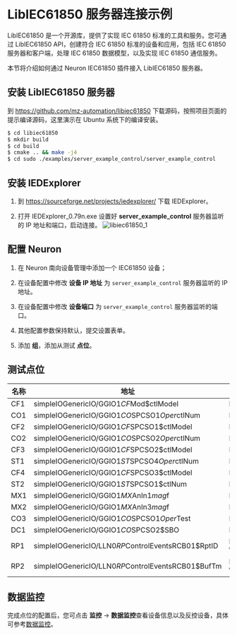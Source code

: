 # LibIEC61850 服务器连接示例

LibIEC61850 是一个开源库，提供了实现 IEC 61850 标准的工具和服务。您可通过 LibIEC61850 API，创建符合 IEC 61850 标准的设备和应用，包括 IEC 61850 服务器和客户端，处理 IEC 61850 数据模型，以及实现 IEC 61850 通信服务。

本节将介绍如何通过 Neuron IEC61850 插件接入 LibIEC61850 服务器。

## 安装 LibIEC61850 服务器

到 https://github.com/mz-automation/libiec61850 下载源码，按照项目页面的提示编译源码，这里演示在 Ubuntu 系统下的编译安装。

```sh
$ cd libiec61850
$ mkdir build
$ cd build
$ cmake .. && make -j4
$ cd sudo ./examples/server_example_control/server_example_control
```

## 安装 IEDExplorer

1. 到 https://sourceforge.net/projects/iedexplorer/ 下载 IEDExplorer。

2. 打开 IEDExplorer_0.79n.exe 设置好 **server_example_control** 服务器监听的 IP 地址和端口，启动连接。
![libiec61850_1](./assets/libiec61850_1.jpg)

## 配置 Neuron

1. 在 Neuron 南向设备管理中添加一个 IEC61850 设备；

2. 在设备配置中修改 **设备 IP 地址** 为 `server_example_control` 服务器监听的 IP 地址。

3. 在设备配置中修改 **设备端口** 为 `server_example_control` 服务器监听的端口。

4. 其他配置参数保持默认，提交设置表单。

5. 添加 **组**，添加从测试 **点位**。

## 测试点位

| 名称 | 地址                                  | 属性 | 类型   |
| ---- | ------------------------------------- | ---- | ------ |
| CF1  | simpleIOGenericIO/GGIO1$CF$Mod$ctlModel       | Read | INT8   |
| CO1  | simpleIOGenericIO/GGIO1$CO$SPCSO1$Oper$ctlNum | Read | UINT8  |
| CF2  | simpleIOGenericIO/GGIO1$CF$SPCSO1$ctlModel    | Read | INT16  |
| CO2  | simpleIOGenericIO/GGIO1$CO$SPCSO2$Oper$ctlNum | Read | UINT16 |
| CF3  | simpleIOGenericIO/GGIO1$CF$SPCSO2$ctlModel    | Read | INT32  |
| ST1  | simpleIOGenericIO/GGIO1$ST$SPCSO4$Oper$ctlNum | Read | UINT32 |
| CF4  | simpleIOGenericIO/GGIO1$CF$SPCSO3$ctlModel    | Read | INT64  |
| ST2  | simpleIOGenericIO/GGIO1$ST$SPCSO1$ctlNum      | Read | UINT64 |
| MX1  | simpleIOGenericIO/GGIO1$MX$AnIn1$mag$f        | Read | FLOAT  |
| MX2  | simpleIOGenericIO/GGIO1$MX$AnIn3$mag$f        | Read | DOUBLE |
| CO3  | simpleIOGenericIO/GGIO1$CO$SPCSO1$Oper$Test   | Read | BOOL   |
| DC1  | simpleIOGenericIO/GGIO1$CO$SPCSO2$SBO         | Read | STRING |
| RP1  | simpleIOGenericIO/LLN0$RP$ControlEventsRCB01$RptID         | Read Write | STRING |
| RP2  | simpleIOGenericIO/LLN0$RP$ControlEventsRCB01$BufTm         | Read Write | UINT32 |

## 数据监控

完成点位的配置后，您可点击 **监控** -> **数据监控**查看设备信息以及反控设备，具体可参考[数据监控](../../../admin/monitoring.md)。
